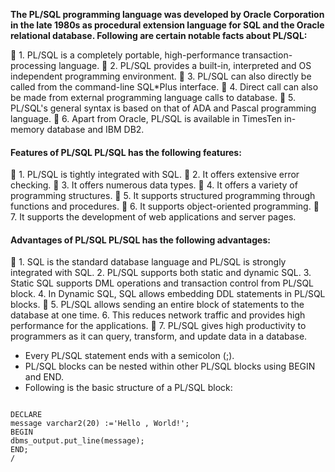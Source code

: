 __The PL/SQL programming language was developed by Oracle Corporation in the late 1980s as procedural extension language for SQL and the Oracle relational database. Following are certain notable facts about PL/SQL:__ 

 1.  PL/SQL is a completely portable, high-performance transaction-processing language. 
 2.  PL/SQL provides a built-in, interpreted and OS independent programming environment. 
 3.  PL/SQL can also directly be called from the command-line SQL*Plus interface. 
 4.  Direct call can also be made from external programming language calls to database. 
 5.  PL/SQL's general syntax is based on that of ADA and Pascal programming language. 
 6.  Apart from Oracle, PL/SQL is available in TimesTen in-memory database and IBM DB2. 


#### Features of PL/SQL PL/SQL has the following features: 


 1.  PL/SQL is tightly integrated with SQL. 
 2.  It offers extensive error checking. 
 3.  It offers numerous data types. 
 4.  It offers a variety of programming structures. 
 5.  It supports structured programming through functions and procedures. 
 6.  It supports object-oriented programming. 
 7.  It supports the development of web applications and server pages. 


#### Advantages of PL/SQL PL/SQL has the following advantages:


 1.  SQL is the standard database language and PL/SQL is strongly integrated with SQL. 
   2.  PL/SQL supports both static and dynamic SQL. 
   3.  Static SQL supports DML operations and transaction control from PL/SQL block. 
   4.  In Dynamic SQL, SQL allows embedding DDL statements in PL/SQL blocks. 
 5.  PL/SQL allows sending an entire block of statements to the database at one time. 
   6.  This reduces network traffic and provides high performance for the applications. 
 7.  PL/SQL gives high productivity to programmers as it can query, transform, and update data in a database. 


* Every PL/SQL statement ends with a semicolon (;).
* PL/SQL blocks can be nested within other PL/SQL blocks using BEGIN and END.
* Following is the basic structure of a PL/SQL block:

~~~

DECLARE
message varchar2(20) :='Hello , World!';
BEGIN
dbms_output.put_line(message);
END;
/
~~~
